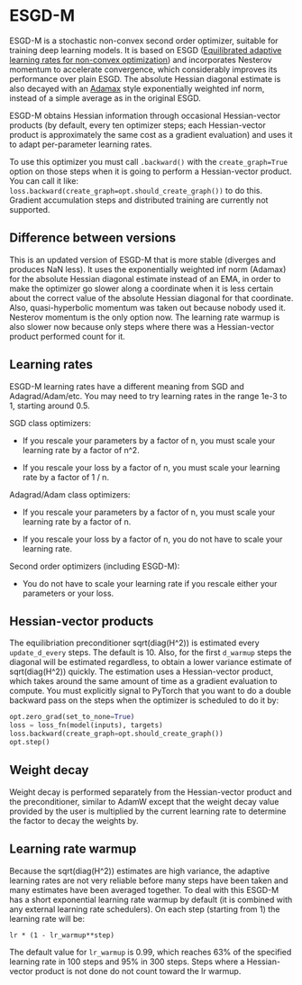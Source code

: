 # ESGD-M

ESGD-M is a stochastic non-convex second order optimizer, suitable for training deep learning models. It is based on ESGD ([Equilibrated adaptive learning rates for non-convex optimization](https://arxiv.org/abs/1502.04390)) and incorporates Nesterov momentum to accelerate convergence, which considerably improves its performance over plain ESGD. The absolute Hessian diagonal estimate is also decayed with an [Adamax](https://arxiv.org/abs/1412.6980) style exponentially weighted inf norm, instead of a simple average as in the original ESGD.

ESGD-M obtains Hessian information through occasional Hessian-vector products (by default, every ten optimizer steps; each Hessian-vector product is approximately the same cost as a gradient evaluation) and uses it to adapt per-parameter learning rates.

To use this optimizer you must call `.backward()` with the `create_graph=True` option on those steps when it is going to perform a Hessian-vector product. You can call it like: `loss.backward(create_graph=opt.should_create_graph())` to do this. Gradient accumulation steps and distributed training are currently not supported.

## Difference between versions

This is an updated version of ESGD-M that is more stable (diverges and produces NaN less). It uses the exponentially weighted inf norm (Adamax) for the absolute Hessian diagonal estimate instead of an EMA, in order to make the optimizer go slower along a coordinate when it is less certain about the correct value of the absolute Hessian diagonal for that coordinate. Also, quasi-hyperbolic momentum was taken out because nobody used it. Nesterov momentum is the only option now. The learning rate warmup is also slower now because only steps where there was a Hessian-vector product performed count for it.

## Learning rates

ESGD-M learning rates have a different meaning from SGD and Adagrad/Adam/etc. You may need to try learning rates in the range 1e-3 to 1, starting around 0.5.

SGD class optimizers:

* If you rescale your parameters by a factor of n, you must scale your learning rate by a factor of n^2.

* If you rescale your loss by a factor of n, you must scale your learning rate by a factor of 1 / n.

Adagrad/Adam class optimizers:

* If you rescale your parameters by a factor of n, you must scale your learning rate by a factor of n.

* If you rescale your loss by a factor of n, you do not have to scale your learning rate.

Second order optimizers (including ESGD-M):

* You do not have to scale your learning rate if you rescale either your parameters or your loss.

## Hessian-vector products

The equilibriation preconditioner sqrt(diag(H^2)) is estimated every `update_d_every` steps. The default is 10. Also, for the first `d_warmup` steps the diagonal will be estimated regardless, to obtain a lower variance estimate of sqrt(diag(H^2)) quickly. The estimation uses a Hessian-vector product, which takes around the same amount of time as a gradient evaluation to compute. You must explicitly signal to PyTorch that you want to do a double backward pass on the steps when the optimizer is scheduled to do it by:

```python
opt.zero_grad(set_to_none=True)
loss = loss_fn(model(inputs), targets)
loss.backward(create_graph=opt.should_create_graph())
opt.step()
```

## Weight decay

Weight decay is performed separately from the Hessian-vector product and the preconditioner, similar to AdamW except that the weight decay value provided by the user is multiplied by the current learning rate to determine the factor to decay the weights by.

## Learning rate warmup

Because the sqrt(diag(H^2)) estimates are high variance, the adaptive learning rates are not very reliable before many steps have been taken and many estimates have been averaged together. To deal with this ESGD-M has a short exponential learning rate warmup by default (it is combined with any external learning rate schedulers). On each step (starting from 1) the learning rate will be:

`lr * (1 - lr_warmup**step)`

The default value for `lr_warmup` is 0.99, which reaches 63% of the specified learning rate in 100 steps and 95% in 300 steps. Steps where a Hessian-vector product is not done do not count toward the lr warmup.
